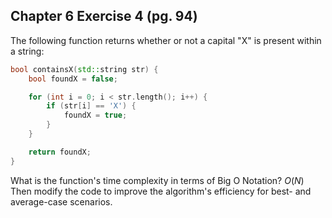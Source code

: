 ## Chapter 6 Exercise 4 (pg. 94)
The following function returns whether or not a capital "X" is present within a string:

```cpp
bool containsX(std::string str) {
    bool foundX = false;

    for (int i = 0; i < str.length(); i++) {
        if (str[i] == 'X') {
            foundX = true;
        }
    }

    return foundX;
}
```
What is the function's time complexity in terms of Big O Notation?
    $O(N)$
Then modify the code to improve the algorithm's efficiency for best- and average-case scenarios.

